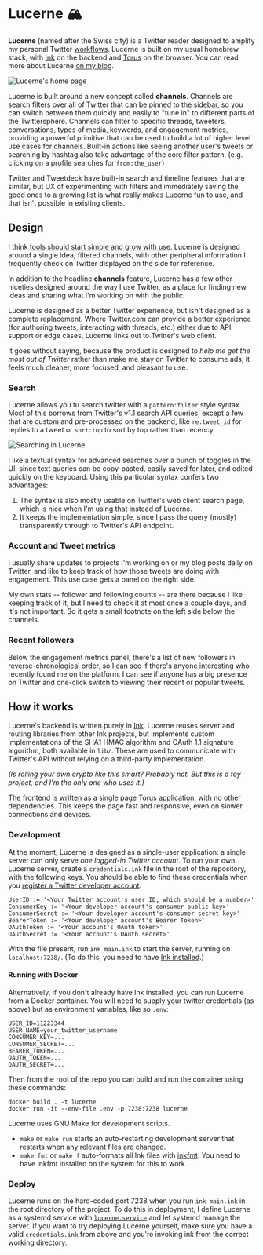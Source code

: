 # Lucerne 🏔

**Lucerne** (named after the Swiss city) is a Twitter reader designed to amplify my personal Twitter [workflows](https://thesephist.com/posts/tools/). Lucerne is built on my usual homebrew stack, with [Ink](https://dotink.co/) on the backend and [Torus](https://github.com/thesephist/torus) on the browser. You can read more about Lucerne [on my blog](https://thesephist.com/posts/lucerne/).

![Lucerne's home page](assets/lucerne.png)

Lucerne is built around a new concept called **channels**. Channels are search filters over all of Twitter that can be pinned to the sidebar, so you can switch between them quickly and easily to "tune in" to different parts of the Twittersphere. Channels can filter to specific threads, tweeters, conversations, types of media, keywords, and engagement metrics, providing a powerful primitive that can be used to build a lot of higher level use cases for channels. Built-in actions like seeing another user's tweets or searching by hashtag also take advantage of the core filter pattern. (e.g. clicking on a profile searches for `from:the_user`)

Twitter and Tweetdeck have built-in search and timeline features that are similar, but UX of experimenting with filters and immediately saving the good ones to a growing list is what really makes Lucerne fun to use, and that isn't possible in existing clients.

## Design

I think [tools should start simple and grow with use](https://thesephist.com/posts/ivy/). Lucerne is designed around a single idea, filtered channels, with other peripheral information I frequently check on Twitter displayed on the side for reference.

In addition to the headline **channels** feature, Lucerne has a few other niceties designed around the way I use Twitter, as a place for finding new ideas and sharing what I'm working on with the public.

Lucerne is designed as a better Twitter experience, but isn't designed as a complete replacement. Where Twitter.com can provide a better experience (for authoring tweets, interacting with threads, etc.) either due to API support or edge cases, Lucerne links out to Twitter's web client.

It goes without saying, because the product is designed to _help me get the most out of Twitter_ rather than make me stay on Twitter to consume ads, it feels much cleaner, more focused, and pleasant to use.

### Search

Lucerne allows you tu search twitter with a `pattern:filter` style syntax. Most of this borrows from Twitter's v1.1 search API queries, except a few that are custom and pre-processed on the backend, like `re:tweet_id` for replies to a tweet or `sort:top` to sort by top rather than recency.

![Searching in Lucerne](assets/lucerne-querybar.jpg)

I like a textual syntax for advanced searches over a bunch of toggles in the UI, since text queries can be copy-pasted, easily saved for later, and edited quickly on the keyboard. Using this particular syntax confers two advantages:

1. The syntax is also mostly usable on Twitter's web client search page, which is nice when I'm using that instead of Lucerne.
2. It keeps the implementation simple, since I pass the query (mostly) transparently through to Twitter's API endpoint.

### Account and Tweet metrics

I usually share updates to projects I'm working on or my blog posts daily on Twitter, and like to keep track of how those tweets are doing with engagement. This use case gets a panel on the right side.

My own stats -- follower and following counts -- are there because I like keeping track of it, but I need to check it at most once a couple days, and it's not important. So it gets a small footnote on the left side below the channels.

### Recent followers

Below the engagement metrics panel, there's a list of new followers in reverse-chronological order, so I can see if there's anyone interesting who recently found me on the platform. I can see if anyone has a big presence on Twitter and one-click switch to viewing their recent or popular tweets.

## How it works

Lucerne's backend is written purely in [Ink](https://dotink.co). Lucerne reuses server and routing libraries from other Ink projects, but implements custom implementations of the SHA1 HMAC algorithm and OAuth 1.1 signature algorithm, both available in `lib/`. These are used to communicate with Twitter's API without relying on a third-party implementation.

_(Is rolling your own crypto like this smart? Probably not. But this is a toy project, and I'm the only one who uses it.)_

The frontend is written as a single page [Torus](https://github.com/thesephist/torus) application, with no other dependencies. This keeps the page fast and responsive, even on slower connections and devices.

### Development

At the moment, Lucerne is designed as a single-user application: a single server can only serve _one logged-in Twitter account_. To run your own Lucerne server, create a `credentials.ink` file in the root of the repository, with the following keys. You should be able to find these credentials when you [register a Twitter developer account](https://developer.twitter.com/).

```
UserID := '<Your Twitter account's user ID, which should be a number>'
ConsumerKey := '<Your developer account's consumer public key>'
ConsumerSecret := '<Your developer account's consumer secret key>'
BearerToken := '<Your developer account's Bearer Token>'
OAuthToken := '<Your account's OAuth token>'
OAuthSecret := '<Your account's OAuth secret>'
```

With the file present, run `ink main.ink` to start the server, running on `localhost:7238/`. (To do this, you need to have [Ink installed](https://dotink.co/docs/overview/#setup-and-installation).)

#### Running with Docker

Alternatively, if you don't already have Ink installed, you can run Lucerne from a Docker container. You will need to supply your twitter credentials (as above) but as environment variables, like so
`.env`:
```
USER_ID=11223344
USER_NAME=your_twitter_username
CONSUMER_KEY=...
CONSUMER_SECRET=...
BEARER_TOKEN=...
OAUTH_TOKEN=...
OAUTH_SECRET=...
```
Then from the root of the repo you can build and run the container using these commands:
```
docker build . -t lucerne
docker run -it --env-file .env -p 7238:7238 lucerne
```

Lucerne uses GNU Make for development scripts.

- `make` or `make run` starts an auto-restarting development server that restarts when any relevant files are changed.
- `make fmt` or `make f` auto-formats all Ink files with [inkfmt](https://github.com/thesephist/inkfmt). You need to have inkfmt installed on the system for this to work.

### Deploy

Lucerne runs on the hard-coded port 7238 when you run `ink main.ink` in the root directory of the project. To do this in deployment, I define Lucerne as a systemd service with [`lucerne.service`](lucerne.service) and let systemd manage the server. If you want to try deploying Lucerne yourself, make sure you have a valid `credentials.ink` from above and you're invoking ink from the correct working directory.

